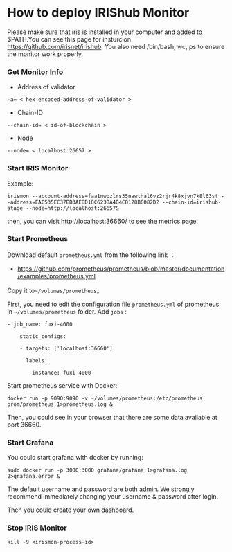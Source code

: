 # How to deploy IRIShub Monitor

Please make sure that iris is installed in your computer and added to $PATH.You can see this page for insturcion https://github.com/irisnet/irishub. You also need /bin/bash, wc, ps to ensure the monitor work properly.

### Get Monitor Info

* Address of validator

```
-a= < hex-encoded-address-of-validator >
```

* Chain-ID
```
--chain-id= < id-of-blockchain >
```

* Node


```
--node= < localhost:26657 >
```
###  Start IRIS Monitor
Example:
```
irismon --account-address=faa1nwpzlrs35nawthal6vz2rjr4k8xjvn7k8l63st --address=EAC535EC37EB3AE8D18C623BA4B4C8128BC082D2 --chain-id=irishub-stage --node=http://localhost:26657&
```

then, you can visit http://localhost:36660/ to see the metrics page. 

### Start Prometheus

Download default `prometheus.yml` from the following link ：
* https://github.com/prometheus/prometheus/blob/master/documentation/examples/prometheus.yml

Copy it to`~/volumes/prometheus`。

First, you need to edit the configuration file `prometheus.yml` of prometheus in `~/volumes/prometheus` folder. Add `jobs` :
```$xslt
- job_name: fuxi-4000

    static_configs:

    - targets: ['localhost:36660']

      labels:

        instance: fuxi-4000
```
Start prometheus service with Docker:
```
docker run -p 9090:9090 -v ~/volumes/prometheus:/etc/prometheus prom/prometheus 1>prometheus.log &
```

Then, you could see in your browser that there are some data available at port 36660.

### Start Grafana

You could start grafana with docker by running:
```$xslt
sudo docker run -p 3000:3000 grafana/grafana 1>grafana.log 2>grafana.error &
```

The default username and password are both admin. We strongly recommend immediately changing your username & password after login.

Then you could create your own  dashboard. 

###  Stop IRIS Monitor
```
kill -9 <irismon-process-id>
```
